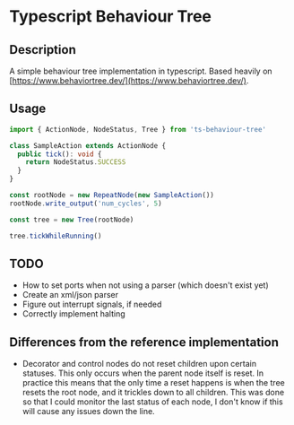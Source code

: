 # Typescript Behaviour Tree

## Description

A simple behaviour tree implementation in typescript. Based heavily on [https://www.behaviortree.dev/](https://www.behaviortree.dev/).


## Usage

```typescript
import { ActionNode, NodeStatus, Tree } from 'ts-behaviour-tree'

class SampleAction extends ActionNode {
  public tick(): void {
    return NodeStatus.SUCCESS
  }
}

const rootNode = new RepeatNode(new SampleAction())
rootNode.write_output('num_cycles', 5)

const tree = new Tree(rootNode)

tree.tickWhileRunning()
```

## TODO
- How to set ports when not using a parser (which doesn't exist yet)
- Create an xml/json parser
- Figure out interrupt signals, if needed
- Correctly implement halting

## Differences from the reference implementation
- Decorator and control nodes do not reset children upon certain statuses. This only occurs when the parent node itself is reset. In practice this means that the only time a reset happens is when the tree resets the root node, and it trickles down to all children. This was done so that I could monitor the last status of each node, I don't know if this will cause any issues down the line.